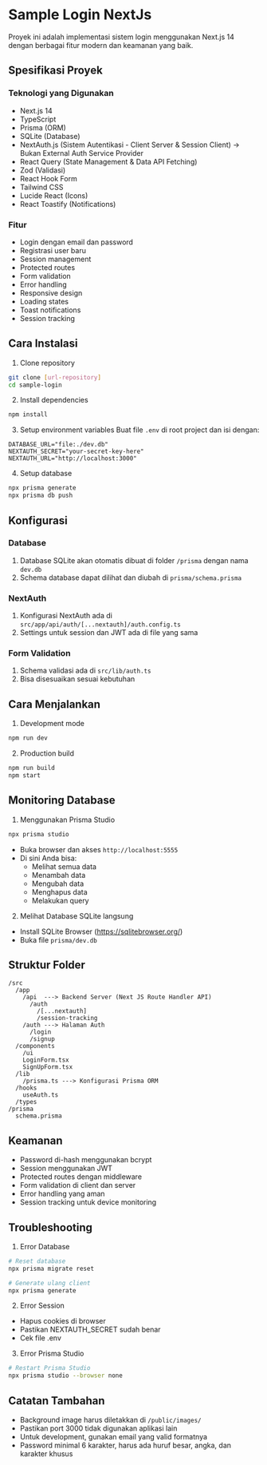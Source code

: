 # Sample Login NextJs

Proyek ini adalah implementasi sistem login menggunakan Next.js 14 dengan berbagai fitur modern dan keamanan yang baik.

## Spesifikasi Proyek

### Teknologi yang Digunakan

- Next.js 14
- TypeScript
- Prisma (ORM)
- SQLite (Database)
- NextAuth.js (Sistem Autentikasi - Client Server & Session Client) -> Bukan External Auth Service Provider
- React Query (State Management & Data API Fetching)
- Zod (Validasi)
- React Hook Form
- Tailwind CSS
- Lucide React (Icons)
- React Toastify (Notifications)

### Fitur

- Login dengan email dan password
- Registrasi user baru
- Session management
- Protected routes
- Form validation
- Error handling
- Responsive design
- Loading states
- Toast notifications
- Session tracking

## Cara Instalasi

1. Clone repository

```bash
git clone [url-repository]
cd sample-login
```

2. Install dependencies

```bash
npm install
```

3. Setup environment variables
   Buat file `.env` di root project dan isi dengan:

```env
DATABASE_URL="file:./dev.db"
NEXTAUTH_SECRET="your-secret-key-here"
NEXTAUTH_URL="http://localhost:3000"
```

4. Setup database

```bash
npx prisma generate
npx prisma db push
```

## Konfigurasi

### Database

1. Database SQLite akan otomatis dibuat di folder `/prisma` dengan nama `dev.db`
2. Schema database dapat dilihat dan diubah di `prisma/schema.prisma`

### NextAuth

1. Konfigurasi NextAuth ada di `src/app/api/auth/[...nextauth]/auth.config.ts`
2. Settings untuk session dan JWT ada di file yang sama

### Form Validation

1. Schema validasi ada di `src/lib/auth.ts`
2. Bisa disesuaikan sesuai kebutuhan

## Cara Menjalankan

1. Development mode

```bash
npm run dev
```

2. Production build

```bash
npm run build
npm start
```

## Monitoring Database

1. Menggunakan Prisma Studio

```bash
npx prisma studio
```

- Buka browser dan akses `http://localhost:5555`
- Di sini Anda bisa:
  - Melihat semua data
  - Menambah data
  - Mengubah data
  - Menghapus data
  - Melakukan query

2. Melihat Database SQLite langsung

- Install SQLite Browser (https://sqlitebrowser.org/)
- Buka file `prisma/dev.db`

## Struktur Folder

```
/src
  /app
    /api  ---> Backend Server (Next JS Route Handler API)
      /auth
        /[...nextauth]
        /session-tracking
    /auth ---> Halaman Auth
      /login
      /signup
  /components
    /ui
    LoginForm.tsx
    SignUpForm.tsx
  /lib
    /prisma.ts ---> Konfigurasi Prisma ORM
  /hooks
    useAuth.ts
  /types
/prisma
  schema.prisma
```

## Keamanan

- Password di-hash menggunakan bcrypt
- Session menggunakan JWT
- Protected routes dengan middleware
- Form validation di client dan server
- Error handling yang aman
- Session tracking untuk device monitoring

## Troubleshooting

1. Error Database

```bash
# Reset database
npx prisma migrate reset

# Generate ulang client
npx prisma generate
```

2. Error Session

- Hapus cookies di browser
- Pastikan NEXTAUTH_SECRET sudah benar
- Cek file .env

3. Error Prisma Studio

```bash
# Restart Prisma Studio
npx prisma studio --browser none
```

## Catatan Tambahan

- Background image harus diletakkan di `/public/images/`
- Pastikan port 3000 tidak digunakan aplikasi lain
- Untuk development, gunakan email yang valid formatnya
- Password minimal 6 karakter, harus ada huruf besar, angka, dan karakter khusus
